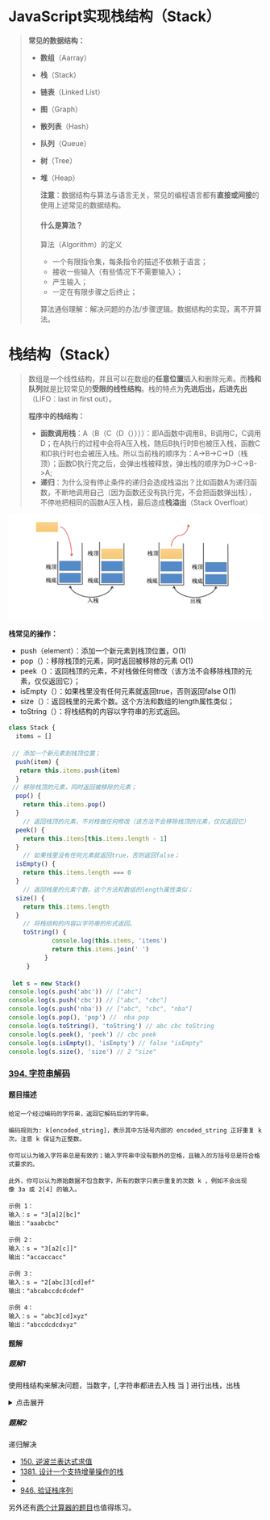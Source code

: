 # JavaScript实现栈结构（Stack）



> **常见的数据结构：**
>
> - **数组**（Aarray）
>
> - **栈**（Stack）
>
> - **链表**（Linked List）
>
> - **图**（Graph）
>
> - **散列表**（Hash）
>
> - **队列**（Queue）
>
> - **树**（Tree）
>
> - **堆**（Heap）
>
>   **注意**：数据结构与算法与语言无关，常见的编程语言都有**直接或间接**的使用上述常见的数据结构。
>
>   #### 什么是算法？
>
>   算法（Algorithm）的定义
>
>   - 一个有限指令集，每条指令的描述不依赖于语言；
>   - 接收一些输入（有些情况下不需要输入）；
>   - 产生输入；
>   - 一定在有限步骤之后终止；
>
>   算法通俗理解：解决问题的办法/步骤逻辑。数据结构的实现，离不开算法。



# 栈结构（Stack）

> 数组是一个线性结构，并且可以在数组的**任意位置**插入和删除元素。而**栈和队列**就是比较常见的**受限的线性结构**。栈的特点为**先进后出，后进先出**（LIFO：last in first out）。
>
> **程序中的栈结构：**
>
> - **函数调用栈**：A（B（C（D（））））：即A函数中调用B，B调用C，C调用D；在A执行的过程中会将A压入栈，随后B执行时B也被压入栈，函数C和D执行时也会被压入栈。所以当前栈的顺序为：A->B->C->D（栈顶）；函数D执行完之后，会弹出栈被释放，弹出栈的顺序为D->C->B->A;
> - **递归**：为什么没有停止条件的递归会造成栈溢出？比如函数A为递归函数，不断地调用自己（因为函数还没有执行完，不会把函数弹出栈），不停地把相同的函数A压入栈，最后造成**栈溢出**（Stack Overfloat）



![stack](images/stack.png)

**栈常见的操作：**

- push（element）：添加一个新元素到栈顶位置，O(1)
- pop（）：移除栈顶的元素，同时返回被移除的元素 O(1)
- peek（）：返回栈顶的元素，不对栈做任何修改（该方法不会移除栈顶的元素，仅仅返回它）；
- isEmpty（）：如果栈里没有任何元素就返回true，否则返回false O(1)
- size（）：返回栈里的元素个数。这个方法和数组的length属性类似；
- toString（）：将栈结构的内容以字符串的形式返回。



```js
class Stack {
  items = []

 // 添加一个新元素到栈顶位置；
  push(item) {
   return this.items.push(item)
  }
 // 移除栈顶的元素，同时返回被移除的元素；
  pop() {
    return this.items.pop()
  }
	// 返回栈顶的元素，不对栈做任何修改（该方法不会移除栈顶的元素，仅仅返回它）
  peek() {
    return this.items[this.items.length - 1]
  }
	// 如果栈里没有任何元素就返回true，否则返回false；
  isEmpty() {
    return this.items.length === 0
  }
	// 返回栈里的元素个数。这个方法和数组的length属性类似；
  size() {
    return this.items.length
  }
	// 将栈结构的内容以字符串的形式返回。
	toString() {
	        console.log(this.items, 'items')
	        return this.items.join(' ')
	      }
	 }

 let s = new Stack()
console.log(s.push('abc')) // ["abc"]
console.log(s.push('cbc')) // ["abc", "cbc"]
console.log(s.push('nba')) // ["abc", "cbc", "nba"]
console.log(s.pop(), 'pop') //  nba pop
console.log(s.toString(), 'toString') // abc cbc toString
console.log(s.peek(), 'peek') // cbc peek
console.log(s.isEmpty(), 'isEmpty') // false "isEmpty"
console.log(s.size(), 'size') // 2 "size"
```

### [394. 字符串解码](https://leetcode-cn.com/problems/decode-string/)

#### 题目描述

```
给定一个经过编码的字符串，返回它解码后的字符串。

编码规则为: k[encoded_string]，表示其中方括号内部的 encoded_string 正好重复 k 次。注意 k 保证为正整数。

你可以认为输入字符串总是有效的；输入字符串中没有额外的空格，且输入的方括号总是符合格式要求的。

此外，你可以认为原始数据不包含数字，所有的数字只表示重复的次数 k ，例如不会出现像 3a 或 2[4] 的输入。

示例 1：
输入：s = "3[a]2[bc]"
输出："aaabcbc"

示例 2：
输入：s = "3[a2[c]]"
输出："accaccacc"

示例 3：
输入：s = "2[abc]3[cd]ef"
输出："abcabccdcdcdef"

示例 4：
输入：s = "abc3[cd]xyz"
输出："abccdcdcdxyz"
```

#### 题解

##### 题解1

使用栈结构来解决问题，当数字，[,字符串都进去入栈 当 ] 进行出栈，出栈

<details>   
  <summary>点击展开</summary>   
 <pre><blockcode>
function decodeString(S) {
  let stack = []
  let num = ''
  for (const s of S) {
    if (!isNaN(s)) {
      num += s
      continue
    }
    if (num) {
      stack.push(num)
      num = ''
    }
    if (s !== ']') {
      stack.push(s)
      continue
    } else if (s === ']') {
      let str = ''
      while (stack.length && stack.slice(-1)[0] !== '[') {
        let lastEle = stack.pop()
        console.log(lastEle)
        str = lastEle + str
      }
      stack.pop() 
      let num = +stack.pop()
      stack.push(str.repeat(num))
    }
  }
  console.log(stack, 'stack')
  return stack.join('')
}
</blockcode></pre>
 <pre><blockcode>
执行用时：80 ms, 在所有 JavaScript 提交中击败了32.18%的用户 O(N)
内存消耗：37.7 MB, 在所有 JavaScript 提交中击败了39.22%的用户 O(N)
</blockcode></pre>
</details>   

##### 题解2 

递归解决



- [150. 逆波兰表达式求值](https://github.com/azl397985856/leetcode/blob/master/problems/150.evaluate-reverse-polish-notation.md)
- [1381. 设计一个支持增量操作的栈](https://leetcode-cn.com/problems/design-a-stack-with-increment-operation/)
- 
- [946. 验证栈序列](https://leetcode-cn.com/problems/validate-stack-sequences/)

另外还有[两个计算器的题目](https://mp.weixin.qq.com/s?__biz=MzI4MzUxNjI3OA==&mid=2247486874&idx=2&sn=3f42546c132983bf22828a99b1c6e7b4&chksm=eb88c183dcff48956d97d1b67e8d070b9561be26f66006773d153457494ca8c43db73a8e7343&token=1469603194&lang=zh_CN#rd)也值得练习。

